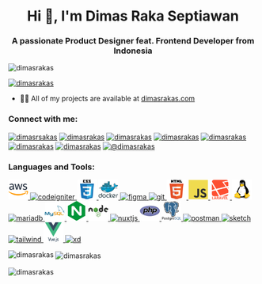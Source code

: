<h1 align="center">Hi 👋, I'm Dimas Raka Septiawan</h1>
<h3 align="center">A passionate Product Designer feat. Frontend Developer from Indonesia</h3>

<p align="left"> <img src="https://komarev.com/ghpvc/?username=dimasrakas&label=Profile%20views&color=0e75b6&style=flat" alt="dimasrakas" /> </p>

<p align="left"> <a href="https://github.com/ryo-ma/github-profile-trophy"><img src="https://github-profile-trophy.vercel.app/?username=dimasrakas" alt="dimasrakas" /></a> </p>

- 👨‍💻 All of my projects are available at [dimasrakas.com](dimasrakas.com)

<h3 align="left">Connect with me:</h3>
<p align="left">
<a href="https://dev.to/dimasrsakas" target="blank"><img align="center" src="https://cdn.jsdelivr.net/npm/simple-icons@3.0.1/icons/dev-dot-to.svg" alt="dimasrsakas" height="30" width="40" /></a>
<a href="https://twitter.com/dimasrakas" target="blank"><img align="center" src="https://cdn.jsdelivr.net/npm/simple-icons@3.0.1/icons/twitter.svg" alt="dimasrakas" height="30" width="40" /></a>
<a href="https://linkedin.com/in/dimasrakas" target="blank"><img align="center" src="https://cdn.jsdelivr.net/npm/simple-icons@3.0.1/icons/linkedin.svg" alt="dimasrakas" height="30" width="40" /></a>
<a href="https://fb.com/dimasrakas" target="blank"><img align="center" src="https://cdn.jsdelivr.net/npm/simple-icons@3.0.1/icons/facebook.svg" alt="dimasrakas" height="30" width="40" /></a>
<a href="https://instagram.com/dimasrakas" target="blank"><img align="center" src="https://cdn.jsdelivr.net/npm/simple-icons@3.0.1/icons/instagram.svg" alt="dimasrakas" height="30" width="40" /></a>
<a href="https://dribbble.com/dimasrakas" target="blank"><img align="center" src="https://cdn.jsdelivr.net/npm/simple-icons@3.0.1/icons/dribbble.svg" alt="dimasrakas" height="30" width="40" /></a>
<a href="https://www.behance.net/dimasrakas" target="blank"><img align="center" src="https://cdn.jsdelivr.net/npm/simple-icons@3.0.1/icons/behance.svg" alt="dimasrakas" height="30" width="40" /></a>
<a href="https://medium.com/@dimasrakas" target="blank"><img align="center" src="https://cdn.jsdelivr.net/npm/simple-icons@3.0.1/icons/medium.svg" alt="@dimasrakas" height="30" width="40" /></a>
</p>

<h3 align="left">Languages and Tools:</h3>
<p align="left"> <a href="https://aws.amazon.com" target="_blank"> <img src="https://raw.githubusercontent.com/devicons/devicon/master/icons/amazonwebservices/amazonwebservices-original-wordmark.svg" alt="aws" width="40" height="40"/> </a> <a href="https://codeigniter.com" target="_blank"> <img src="https://cdn.worldvectorlogo.com/logos/codeigniter.svg" alt="codeigniter" width="40" height="40"/> </a> <a href="https://www.w3schools.com/css/" target="_blank"> <img src="https://raw.githubusercontent.com/devicons/devicon/master/icons/css3/css3-original-wordmark.svg" alt="css3" width="40" height="40"/> </a> <a href="https://www.docker.com/" target="_blank"> <img src="https://raw.githubusercontent.com/devicons/devicon/master/icons/docker/docker-original-wordmark.svg" alt="docker" width="40" height="40"/> </a> <a href="https://www.figma.com/" target="_blank"> <img src="https://www.vectorlogo.zone/logos/figma/figma-icon.svg" alt="figma" width="40" height="40"/> </a> <a href="https://git-scm.com/" target="_blank"> <img src="https://www.vectorlogo.zone/logos/git-scm/git-scm-icon.svg" alt="git" width="40" height="40"/> </a> <a href="https://www.w3.org/html/" target="_blank"> <img src="https://raw.githubusercontent.com/devicons/devicon/master/icons/html5/html5-original-wordmark.svg" alt="html5" width="40" height="40"/> </a> <a href="https://developer.mozilla.org/en-US/docs/Web/JavaScript" target="_blank"> <img src="https://raw.githubusercontent.com/devicons/devicon/master/icons/javascript/javascript-original.svg" alt="javascript" width="40" height="40"/> </a> <a href="https://laravel.com/" target="_blank"> <img src="https://raw.githubusercontent.com/devicons/devicon/master/icons/laravel/laravel-plain-wordmark.svg" alt="laravel" width="40" height="40"/> </a> <a href="https://www.linux.org/" target="_blank"> <img src="https://raw.githubusercontent.com/devicons/devicon/master/icons/linux/linux-original.svg" alt="linux" width="40" height="40"/> </a> <a href="https://mariadb.org/" target="_blank"> <img src="https://www.vectorlogo.zone/logos/mariadb/mariadb-icon.svg" alt="mariadb" width="40" height="40"/> </a> <a href="https://www.mysql.com/" target="_blank"> <img src="https://raw.githubusercontent.com/devicons/devicon/master/icons/mysql/mysql-original-wordmark.svg" alt="mysql" width="40" height="40"/> </a> <a href="https://www.nginx.com" target="_blank"> <img src="https://raw.githubusercontent.com/devicons/devicon/master/icons/nginx/nginx-original.svg" alt="nginx" width="40" height="40"/> </a> <a href="https://nodejs.org" target="_blank"> <img src="https://raw.githubusercontent.com/devicons/devicon/master/icons/nodejs/nodejs-original-wordmark.svg" alt="nodejs" width="40" height="40"/> </a> <a href="https://nuxtjs.org/" target="_blank"> <img src="https://www.vectorlogo.zone/logos/nuxtjs/nuxtjs-icon.svg" alt="nuxtjs" width="40" height="40"/> </a> <a href="https://www.php.net" target="_blank"> <img src="https://raw.githubusercontent.com/devicons/devicon/master/icons/php/php-original.svg" alt="php" width="40" height="40"/> </a> <a href="https://www.postgresql.org" target="_blank"> <img src="https://raw.githubusercontent.com/devicons/devicon/master/icons/postgresql/postgresql-original-wordmark.svg" alt="postgresql" width="40" height="40"/> </a> <a href="https://postman.com" target="_blank"> <img src="https://www.vectorlogo.zone/logos/getpostman/getpostman-icon.svg" alt="postman" width="40" height="40"/> </a> <a href="https://www.sketch.com/" target="_blank"> <img src="https://www.vectorlogo.zone/logos/sketchapp/sketchapp-icon.svg" alt="sketch" width="40" height="40"/> </a> <a href="https://tailwindcss.com/" target="_blank"> <img src="https://www.vectorlogo.zone/logos/tailwindcss/tailwindcss-icon.svg" alt="tailwind" width="40" height="40"/> </a> <a href="https://vuejs.org/" target="_blank"> <img src="https://raw.githubusercontent.com/devicons/devicon/master/icons/vuejs/vuejs-original-wordmark.svg" alt="vuejs" width="40" height="40"/> </a> <a href="https://www.adobe.com/products/xd.html" target="_blank"> <img src="https://cdn.worldvectorlogo.com/logos/adobe-xd.svg" alt="xd" width="40" height="40"/> </a> </p>

<p><img align="left" src="https://github-readme-stats.vercel.app/api/top-langs?username=dimasrakas&show_icons=true&locale=en&layout=compact" alt="dimasrakas" /></p>

<p>&nbsp;<img align="center" src="https://github-readme-stats.vercel.app/api?username=dimasrakas&show_icons=true&locale=en" alt="dimasrakas" /></p>

<p><img align="center" src="https://github-readme-streak-stats.herokuapp.com/?user=dimasrakas&" alt="dimasrakas" /></p>
